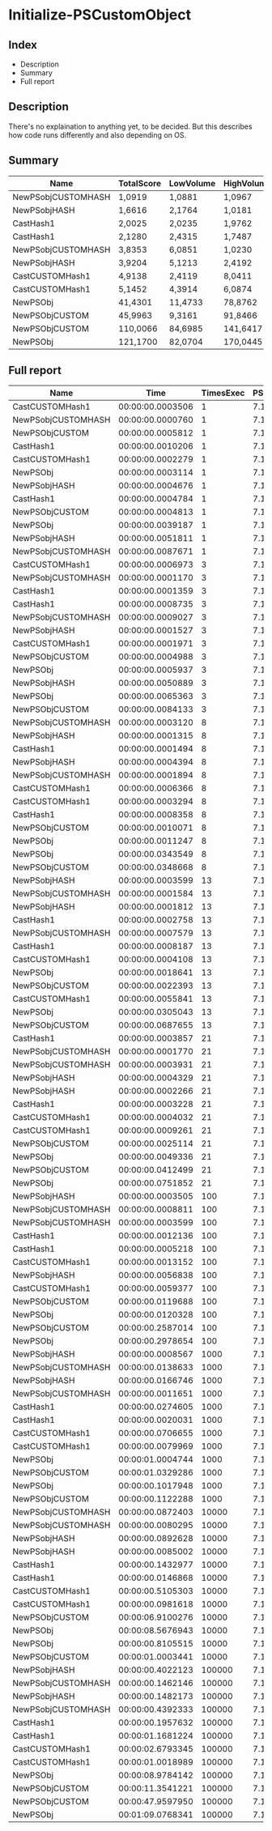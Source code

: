 # Initialize-PSCustomObject
## Index
- Description
- Summary
- Full report
## Description
There's no explaination to anything yet, to be decided. But this describes how code runs differently and also depending on OS.
## Summary
|Name|TotalScore|LowVolume|HighVolume|Assert|OS|
|---|---|---|---|---|---|
|NewPSobjCUSTOMHASH|1,0919|1,0881|1,0967|False|Win|
|NewPSobjHASH|1,6616|2,1764|1,0181|False|Win|
|CastHash1|2,0025|2,0235|1,9762|True|Mac|
|CastHash1|2,1280|2,4315|1,7487|False|Win|
|NewPSobjCUSTOMHASH|3,8353|6,0851|1,0230|True|Mac|
|NewPSobjHASH|3,9204|5,1213|2,4192|True|Mac|
|CastCUSTOMHash1|4,9138|2,4119|8,0411|True|Win|
|CastCUSTOMHash1|5,1452|4,3914|6,0874|True|Mac|
|NewPSObj|41,4301|11,4733|78,8762|True|Win|
|NewPSObjCUSTOM|45,9963|9,3161|91,8466|True|Win|
|NewPSObjCUSTOM|110,0066|84,6985|141,6417|True|Mac|
|NewPSObj|121,1700|82,0704|170,0445|True|Mac|
## Full report
|Name|Time|TimesExec|PSVersion|CLR|WorkSet|Total|Assert|Max|Min|Samples|Score|OS|
|---|---|---|---|---|---|---|---|---|---|---|---|---|
|CastCUSTOMHash1|00:00:00.0003506|1|7.1.4|CoreCLR|4096|00:00:00.0024541|True|00:00:00.0016320|00:00:00.0000993|7|1|Mac|
|NewPSobjCUSTOMHASH|00:00:00.0000760|1|7.1.4|CoreCLR|0|00:00:00.0005319|False|00:00:00.0004360|00:00:00.0000151|7|1|Win|
|NewPSObjCUSTOM|00:00:00.0005812|1|7.1.4|CoreCLR|24576|00:00:00.0040684|True|00:00:00.0014246|00:00:00.0003580|7|1,6577296063890474|Mac|
|CastHash1|00:00:00.0010206|1|7.1.4|CoreCLR|434176|00:00:00.0071443|True|00:00:00.0066687|00:00:00.0000674|7|2,9110096976611524|Mac|
|CastCUSTOMHash1|00:00:00.0002279|1|7.1.4|CoreCLR|57344|00:00:00.0015956|True|00:00:00.0012986|00:00:00.0000388|7|2,998684210526316|Win|
|NewPSObj|00:00:00.0003114|1|7.1.4|CoreCLR|0|00:00:00.0021801|True|00:00:00.0011407|00:00:00.0001484|7|4,097368421052631|Win|
|NewPSobjHASH|00:00:00.0004676|1|7.1.4|CoreCLR|20480|00:00:00.0032734|False|00:00:00.0031109|00:00:00.0000191|7|6,152631578947369|Win|
|CastHash1|00:00:00.0004784|1|7.1.4|CoreCLR|8192|00:00:00.0033490|False|00:00:00.0031644|00:00:00.0000249|7|6,294736842105263|Win|
|NewPSObjCUSTOM|00:00:00.0004813|1|7.1.4|CoreCLR|262144|00:00:00.0033691|True|00:00:00.0024836|00:00:00.0001300|7|6,332894736842105|Win|
|NewPSObj|00:00:00.0039187|1|7.1.4|CoreCLR|229376|00:00:00.0274311|True|00:00:00.0231420|00:00:00.0005358|7|11,177124928693669|Mac|
|NewPSobjHASH|00:00:00.0051811|1|7.1.4|CoreCLR|118784|00:00:00.0362675|True|00:00:00.0358552|00:00:00.0000504|7|14,77780946948089|Mac|
|NewPSobjCUSTOMHASH|00:00:00.0087671|1|7.1.4|CoreCLR|28672|00:00:00.0613700|True|00:00:00.0608978|00:00:00.0000748|7|25,005989731888192|Mac|
|CastCUSTOMHash1|00:00:00.0006973|3|7.1.4|CoreCLR|0|00:00:00.0048810|True|00:00:00.0030956|00:00:00.0002362|7|1|Mac|
|NewPSobjCUSTOMHASH|00:00:00.0001170|3|7.1.4|CoreCLR|0|00:00:00.0008193|False|00:00:00.0005675|00:00:00.0000383|7|1|Win|
|CastHash1|00:00:00.0001359|3|7.1.4|CoreCLR|0|00:00:00.0009515|False|00:00:00.0006347|00:00:00.0000432|7|1,1615384615384616|Win|
|CastHash1|00:00:00.0008735|3|7.1.4|CoreCLR|24576|00:00:00.0061144|True|00:00:00.0050469|00:00:00.0001552|7|1,2526889430661121|Mac|
|NewPSobjCUSTOMHASH|00:00:00.0009027|3|7.1.4|CoreCLR|40960|00:00:00.0063187|True|00:00:00.0026582|00:00:00.0001640|7|1,294564749749032|Mac|
|NewPSobjHASH|00:00:00.0001527|3|7.1.4|CoreCLR|4096|00:00:00.0010690|False|00:00:00.0007716|00:00:00.0000446|7|1,3051282051282052|Win|
|CastCUSTOMHash1|00:00:00.0001971|3|7.1.4|CoreCLR|0|00:00:00.0013800|True|00:00:00.0008146|00:00:00.0000840|7|1,6846153846153846|Win|
|NewPSObjCUSTOM|00:00:00.0004988|3|7.1.4|CoreCLR|0|00:00:00.0034918|True|00:00:00.0012291|00:00:00.0003384|7|4,263247863247863|Win|
|NewPSObj|00:00:00.0005937|3|7.1.4|CoreCLR|0|00:00:00.0041557|True|00:00:00.0012513|00:00:00.0004231|7|5,074358974358974|Win|
|NewPSobjHASH|00:00:00.0050889|3|7.1.4|CoreCLR|28672|00:00:00.0356226|True|00:00:00.0346682|00:00:00.0001255|7|7,298006596873655|Mac|
|NewPSObj|00:00:00.0065363|3|7.1.4|CoreCLR|0|00:00:00.0457543|True|00:00:00.0366161|00:00:00.0011597|7|9,373727233615373|Mac|
|NewPSObjCUSTOM|00:00:00.0084133|3|7.1.4|CoreCLR|61440|00:00:00.0588929|True|00:00:00.0445617|00:00:00.0013664|7|12,065538505664707|Mac|
|NewPSobjCUSTOMHASH|00:00:00.0003120|8|7.1.4|CoreCLR|24576|00:00:00.0021843|True|00:00:00.0011171|00:00:00.0001466|7|1|Mac|
|NewPSobjHASH|00:00:00.0001315|8|7.1.4|CoreCLR|0|00:00:00.0009202|False|00:00:00.0006003|00:00:00.0000482|7|1|Win|
|CastHash1|00:00:00.0001494|8|7.1.4|CoreCLR|4096|00:00:00.0010455|False|00:00:00.0005710|00:00:00.0000695|7|1,1361216730038022|Win|
|NewPSobjHASH|00:00:00.0004394|8|7.1.4|CoreCLR|253952|00:00:00.0030756|True|00:00:00.0014350|00:00:00.0001793|7|1,4083333333333334|Mac|
|NewPSobjCUSTOMHASH|00:00:00.0001894|8|7.1.4|CoreCLR|40960|00:00:00.0013259|False|00:00:00.0008199|00:00:00.0000716|7|1,4403041825095058|Win|
|CastCUSTOMHash1|00:00:00.0006366|8|7.1.4|CoreCLR|0|00:00:00.0044559|True|00:00:00.0014749|00:00:00.0003890|7|2,0403846153846152|Mac|
|CastCUSTOMHash1|00:00:00.0003294|8|7.1.4|CoreCLR|8192|00:00:00.0023057|True|00:00:00.0010422|00:00:00.0001870|7|2,5049429657794677|Win|
|CastHash1|00:00:00.0008358|8|7.1.4|CoreCLR|847872|00:00:00.0058504|True|00:00:00.0047227|00:00:00.0001526|7|2,6788461538461537|Mac|
|NewPSObjCUSTOM|00:00:00.0010071|8|7.1.4|CoreCLR|4096|00:00:00.0070497|True|00:00:00.0016155|00:00:00.0008747|7|7,658555133079848|Win|
|NewPSObj|00:00:00.0011247|8|7.1.4|CoreCLR|8192|00:00:00.0078728|True|00:00:00.0018957|00:00:00.0008200|7|8,552851711026616|Win|
|NewPSObj|00:00:00.0343549|8|7.1.4|CoreCLR|671744|00:00:00.2404846|True|00:00:00.0680282|00:00:00.0023036|7|110,11185897435898|Mac|
|NewPSObjCUSTOM|00:00:00.0348668|8|7.1.4|CoreCLR|147456|00:00:00.2440675|True|00:00:00.1000155|00:00:00.0035868|7|111,75256410256411|Mac|
|NewPSobjHASH|00:00:00.0003599|13|7.1.4|CoreCLR|20480|00:00:00.0025196|True|00:00:00.0012138|00:00:00.0002026|7|1|Mac|
|NewPSobjCUSTOMHASH|00:00:00.0001584|13|7.1.4|CoreCLR|0|00:00:00.0011089|False|00:00:00.0006526|00:00:00.0000712|7|1|Win|
|NewPSobjHASH|00:00:00.0001812|13|7.1.4|CoreCLR|4096|00:00:00.0012683|False|00:00:00.0007981|00:00:00.0000716|7|1,143939393939394|Win|
|CastHash1|00:00:00.0002758|13|7.1.4|CoreCLR|0|00:00:00.0019305|False|00:00:00.0009528|00:00:00.0001543|7|1,7411616161616161|Win|
|NewPSobjCUSTOMHASH|00:00:00.0007579|13|7.1.4|CoreCLR|12288|00:00:00.0053050|True|00:00:00.0033844|00:00:00.0001019|7|2,105862739649903|Mac|
|CastHash1|00:00:00.0008187|13|7.1.4|CoreCLR|4096|00:00:00.0057311|True|00:00:00.0030100|00:00:00.0001049|7|2,2747985551542094|Mac|
|CastCUSTOMHash1|00:00:00.0004108|13|7.1.4|CoreCLR|4096|00:00:00.0028754|True|00:00:00.0010539|00:00:00.0002824|7|2,5934343434343434|Win|
|NewPSObj|00:00:00.0018641|13|7.1.4|CoreCLR|0|00:00:00.0130485|True|00:00:00.0024939|00:00:00.0015652|7|11,768308080808081|Win|
|NewPSObjCUSTOM|00:00:00.0022393|13|7.1.4|CoreCLR|0|00:00:00.0156753|True|00:00:00.0028942|00:00:00.0016348|7|14,13699494949495|Win|
|CastCUSTOMHash1|00:00:00.0055841|13|7.1.4|CoreCLR|8192|00:00:00.0390884|True|00:00:00.0339273|00:00:00.0004539|7|15,515698805223673|Mac|
|NewPSObj|00:00:00.0305043|13|7.1.4|CoreCLR|368640|00:00:00.2135299|True|00:00:00.0844375|00:00:00.0033295|7|84,75771047513199|Mac|
|NewPSObjCUSTOM|00:00:00.0687655|13|7.1.4|CoreCLR|61440|00:00:00.4813586|True|00:00:00.1802927|00:00:00.0059703|7|191,0683523200889|Mac|
|CastHash1|00:00:00.0003857|21|7.1.4|CoreCLR|0|00:00:00.0027000|True|00:00:00.0012560|00:00:00.0002192|7|1|Mac|
|NewPSobjCUSTOMHASH|00:00:00.0001770|21|7.1.4|CoreCLR|0|00:00:00.0012391|False|00:00:00.0006320|00:00:00.0000960|7|1|Win|
|NewPSobjCUSTOMHASH|00:00:00.0003931|21|7.1.4|CoreCLR|12288|00:00:00.0027514|True|00:00:00.0012935|00:00:00.0002242|7|1,0191858957739175|Mac|
|NewPSobjHASH|00:00:00.0004329|21|7.1.4|CoreCLR|0|00:00:00.0030300|True|00:00:00.0017970|00:00:00.0001032|7|1,1223749027741767|Mac|
|NewPSobjHASH|00:00:00.0002266|21|7.1.4|CoreCLR|0|00:00:00.0015864|False|00:00:00.0009135|00:00:00.0001018|7|1,280225988700565|Win|
|CastHash1|00:00:00.0003228|21|7.1.4|CoreCLR|4096|00:00:00.0022593|False|00:00:00.0013421|00:00:00.0001404|7|1,823728813559322|Win|
|CastCUSTOMHash1|00:00:00.0004032|21|7.1.4|CoreCLR|4096|00:00:00.0028221|True|00:00:00.0009849|00:00:00.0002568|7|2,2779661016949153|Win|
|CastCUSTOMHash1|00:00:00.0009261|21|7.1.4|CoreCLR|40960|00:00:00.0064827|True|00:00:00.0020973|00:00:00.0005766|7|2,401088929219601|Mac|
|NewPSObjCUSTOM|00:00:00.0025114|21|7.1.4|CoreCLR|0|00:00:00.0175796|True|00:00:00.0033805|00:00:00.0022659|7|14,188700564971752|Win|
|NewPSObj|00:00:00.0049336|21|7.1.4|CoreCLR|393216|00:00:00.0345349|True|00:00:00.0187983|00:00:00.0021887|7|27,873446327683617|Win|
|NewPSObjCUSTOM|00:00:00.0412499|21|7.1.4|CoreCLR|106496|00:00:00.2887495|True|00:00:00.1093060|00:00:00.0061504|7|106,94814622763806|Mac|
|NewPSObj|00:00:00.0751852|21|7.1.4|CoreCLR|-1597440|00:00:00.5262967|True|00:00:00.1795012|00:00:00.0070766|7|194,93181228934404|Mac|
|NewPSobjHASH|00:00:00.0003505|100|7.1.4|CoreCLR|0|00:00:00.0024537|False|00:00:00.0008823|00:00:00.0001009|7|1|Win|
|NewPSobjCUSTOMHASH|00:00:00.0008811|100|7.1.4|CoreCLR|16384|00:00:00.0061679|True|00:00:00.0023388|00:00:00.0002874|7|1|Mac|
|NewPSobjCUSTOMHASH|00:00:00.0003599|100|7.1.4|CoreCLR|135168|00:00:00.0025192|False|00:00:00.0008565|00:00:00.0001105|7|1,0268188302425107|Win|
|CastHash1|00:00:00.0012136|100|7.1.4|CoreCLR|20480|00:00:00.0084952|True|00:00:00.0054260|00:00:00.0003807|7|1,3773691975939166|Mac|
|CastHash1|00:00:00.0005218|100|7.1.4|CoreCLR|3158016|00:00:00.0036524|False|00:00:00.0010277|00:00:00.0004104|7|1,4887303851640514|Win|
|CastCUSTOMHash1|00:00:00.0013152|100|7.1.4|CoreCLR|2596864|00:00:00.0092064|True|00:00:00.0019256|00:00:00.0010878|7|3,7523537803138374|Win|
|NewPSobjHASH|00:00:00.0056838|100|7.1.4|CoreCLR|4505600|00:00:00.0397867|True|00:00:00.0306080|00:00:00.0003555|7|6,450800136193394|Mac|
|CastCUSTOMHash1|00:00:00.0059377|100|7.1.4|CoreCLR|49152|00:00:00.0415638|True|00:00:00.0287152|00:00:00.0014290|7|6,738962660310975|Mac|
|NewPSObjCUSTOM|00:00:00.0119688|100|7.1.4|CoreCLR|937984|00:00:00.0837816|True|00:00:00.0143309|00:00:00.0101330|7|34,147788873038515|Win|
|NewPSObj|00:00:00.0120328|100|7.1.4|CoreCLR|1757184|00:00:00.0842297|True|00:00:00.0207696|00:00:00.0095697|7|34,33038516405136|Win|
|NewPSObjCUSTOM|00:00:00.2587014|100|7.1.4|CoreCLR|65536|00:00:01.8109099|True|00:00:00.3560412|00:00:00.1245690|7|293,61184882533195|Mac|
|NewPSObj|00:00:00.2978654|100|7.1.4|CoreCLR|3993600|00:00:02.0850579|True|00:00:00.7970077|00:00:00.1562182|7|338,0608330495971|Mac|
|NewPSobjHASH|00:00:00.0008567|1000|7.1.4|CoreCLR|12288|00:00:00.0059966|False|00:00:00.0030001|00:00:00.0004801|7|1|Win|
|NewPSobjCUSTOMHASH|00:00:00.0138633|1000|7.1.4|CoreCLR|16384|00:00:00.0970433|True|00:00:00.0338334|00:00:00.0021076|7|1|Mac|
|NewPSobjHASH|00:00:00.0166746|1000|7.1.4|CoreCLR|241664|00:00:00.1167222|True|00:00:00.0553022|00:00:00.0020764|7|1,2027872151652204|Mac|
|NewPSobjCUSTOMHASH|00:00:00.0011651|1000|7.1.4|CoreCLR|4096|00:00:00.0081555|False|00:00:00.0031934|00:00:00.0006736|7|1,3599859927629274|Win|
|CastHash1|00:00:00.0274605|1000|7.1.4|CoreCLR|368640|00:00:00.1922237|True|00:00:00.0961075|00:00:00.0024901|7|1,980805435935167|Mac|
|CastHash1|00:00:00.0020031|1000|7.1.4|CoreCLR|8192|00:00:00.0140218|False|00:00:00.0034702|00:00:00.0017041|7|2,338158048324968|Win|
|CastCUSTOMHash1|00:00:00.0706655|1000|7.1.4|CoreCLR|344064|00:00:00.4946582|True|00:00:00.0940296|00:00:00.0464683|7|5,097307278930702|Mac|
|CastCUSTOMHash1|00:00:00.0079969|1000|7.1.4|CoreCLR|180224|00:00:00.0559785|True|00:00:00.0125656|00:00:00.0046049|7|9,334539512081243|Win|
|NewPSObj|00:00:01.0004744|1000|7.1.4|CoreCLR|8192000|00:00:07.0033211|True|00:00:01.5812633|00:00:00.7446821|7|72,16711749727698|Mac|
|NewPSObjCUSTOM|00:00:01.0329286|1000|7.1.4|CoreCLR|-1007616|00:00:07.2305004|True|00:00:01.1728799|00:00:00.8122915|7|74,5081329842101|Mac|
|NewPSObj|00:00:00.1017948|1000|7.1.4|CoreCLR|5599232|00:00:00.7125637|True|00:00:00.1099335|00:00:00.0941881|7|118,8219913622038|Win|
|NewPSObjCUSTOM|00:00:00.1122288|1000|7.1.4|CoreCLR|5296128|00:00:00.7856016|True|00:00:00.1195090|00:00:00.1060368|7|131,00128399673164|Win|
|NewPSobjCUSTOMHASH|00:00:00.0872403|10000|7.1.4|CoreCLR|20164608|00:00:00.6106824|True|00:00:00.0972384|00:00:00.0636986|7|1|Mac|
|NewPSobjCUSTOMHASH|00:00:00.0080295|10000|7.1.4|CoreCLR|0|00:00:00.0562062|False|00:00:00.0110863|00:00:00.0062130|7|1|Win|
|NewPSobjHASH|00:00:00.0892628|10000|7.1.4|CoreCLR|12931072|00:00:00.6248393|True|00:00:00.1388172|00:00:00.0441581|7|1,0231830931347095|Mac|
|NewPSobjHASH|00:00:00.0085002|10000|7.1.4|CoreCLR|4096|00:00:00.0595014|False|00:00:00.0103364|00:00:00.0060176|7|1,0586213338314963|Win|
|CastHash1|00:00:00.1432977|10000|7.1.4|CoreCLR|33951744|00:00:01.0030838|True|00:00:00.2274954|00:00:00.0750747|7|1,6425631273620105|Mac|
|CastHash1|00:00:00.0146868|10000|7.1.4|CoreCLR|-21917696|00:00:00.1028078|False|00:00:00.0240148|00:00:00.0111345|7|1,8291051746684102|Win|
|CastCUSTOMHash1|00:00:00.5105303|10000|7.1.4|CoreCLR|35385344|00:00:03.5737120|True|00:00:00.5527170|00:00:00.4677022|7|5,8520007381909505|Mac|
|CastCUSTOMHash1|00:00:00.0981618|10000|7.1.4|CoreCLR|11284480|00:00:00.6871326|True|00:00:00.1225207|00:00:00.0748391|7|12,225144778628806|Win|
|NewPSObjCUSTOM|00:00:06.9100276|10000|7.1.4|CoreCLR|-13479936|00:00:48.3701933|True|00:00:07.3326307|00:00:06.5466279|7|79,2068298710573|Mac|
|NewPSObj|00:00:08.5676943|10000|7.1.4|CoreCLR|41824256|00:00:59.9738599|True|00:00:09.5554417|00:00:07.5033788|7|98,20798759288998|Mac|
|NewPSObj|00:00:00.8105515|10000|7.1.4|CoreCLR|48869376|00:00:05.6738607|True|00:00:00.8450690|00:00:00.7431386|7|100,9466965564481|Win|
|NewPSObjCUSTOM|00:00:01.0003441|10000|7.1.4|CoreCLR|39870464|00:00:07.0024088|True|00:00:01.0458027|00:00:00.9648719|7|124,58361043651534|Win|
|NewPSobjHASH|00:00:00.4022123|100000|7.1.4|CoreCLR|262713344|00:00:02.8154863|True|00:00:00.5128052|00:00:00.3346017|7|1|Mac|
|NewPSobjCUSTOMHASH|00:00:00.1462146|100000|7.1.4|CoreCLR|4096|00:00:01.0235024|False|00:00:00.1571526|00:00:00.1390240|7|1|Win|
|NewPSobjHASH|00:00:00.1482173|100000|7.1.4|CoreCLR|-16384|00:00:01.0375211|False|00:00:00.1544617|00:00:00.1386635|7|1,0136969905878073|Win|
|NewPSobjCUSTOMHASH|00:00:00.4392333|100000|7.1.4|CoreCLR|293072896|00:00:03.0746330|True|00:00:00.5416491|00:00:00.3742457|7|1,0920434307951299|Mac|
|CastHash1|00:00:00.1957632|100000|7.1.4|CoreCLR|-123568128|00:00:01.3703424|False|00:00:00.2076956|00:00:00.1905795|7|1,3388758714929974|Win|
|CastHash1|00:00:01.1681224|100000|7.1.4|CoreCLR|169172992|00:00:08.1768566|True|00:00:01.4454815|00:00:01.0313472|7|2,9042433560584797|Mac|
|CastCUSTOMHash1|00:00:02.6793345|100000|7.1.4|CoreCLR|93605888|00:00:18.7553414|True|00:00:02.9035762|00:00:02.3725030|7|6,6614931965034385|Mac|
|CastCUSTOMHash1|00:00:01.0018989|100000|7.1.4|CoreCLR|302407680|00:00:07.0132925|True|00:00:01.2690211|00:00:00.8786642|7|6,852249364974496|Win|
|NewPSObj|00:00:08.9784142|100000|7.1.4|CoreCLR|341110784|00:01:02.8488993|True|00:00:10.2208055|00:00:07.8643063|7|61,40572966037591|Win|
|NewPSObjCUSTOM|00:00:11.3541221|100000|7.1.4|CoreCLR|237932544|00:01:19.4788544|True|00:00:12.6359992|00:00:09.4409392|7|77,65381911245525|Win|
|NewPSObjCUSTOM|00:00:47.9597950|100000|7.1.4|CoreCLR|69079040|00:05:35.7185652|True|00:00:50.5666502|00:00:44.3832511|7|119,24000086521471|Mac|
|NewPSObj|00:01:09.0768341|100000|7.1.4|CoreCLR|78647296|00:08:03.5378387|True|00:01:37.0432195|00:00:43.4760273|7|171,7422219559173|Mac|
